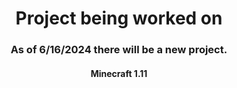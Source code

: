 <div align='center'>


# Project being worked on


### As of 6/16/2024 there will be a new project.


#### Minecraft 1.11
